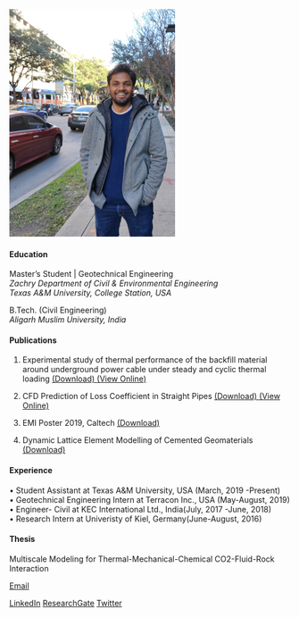 
![](https://github.com/shahbaz10ahmad/shahbaz/blob/master/Picture1.png)

#### **Education**
Master’s Student | Geotechnical Engineering<br/>
*Zachry Department of Civil & Environmental Engineering<br/>*
*Texas A&M University, College Station, USA<br/>*


B.Tech. (Civil Engineering)<br/>
*Aligarh Muslim University, India*<br/>


#### **Publications**

1. Experimental study of thermal performance of the backfill material around underground power cable under steady and cyclic thermal loading [(Download) ](https://github.com/shahbaz10ahmad/shahbaz10ahmad.github.io/raw/master/1-s2.0-S2214785319317742-main.pdf)[(View Online)](https://www.sciencedirect.com/science/article/pii/S2214785319317742)

2. CFD Prediction of Loss Coefficient in Straight Pipes [(Download) ](https://github.com/shahbaz10ahmad/shahbaz10ahmad.github.io/raw/master/haroon2017.pdf) [(View Online)](https://link.springer.com/chapter/10.1007/978-3-319-55125-8_41)

3. EMI Poster 2019, Caltech [(Download) ](https://github.com/shahbaz10ahmad/shahbaz10ahmad.github.io/raw/master/EMI%202019%20%5Bposter%5D-compressed.pdf)

4. Dynamic Lattice Element Modelling of Cemented Geomaterials [(Download) ](https://github.com/shahbaz10ahmad/shahbaz10ahmad.github.io/raw/master/469423_1_En_53_Chapter_Author%20(2).pdf)

#### **Experience**
•	Student Assistant at Texas A&M University, USA (March, 2019 -Present)<br/>
•	Geotechnical Engineering Intern at Terracon Inc., USA (May-August, 2019)<br/>
•	Engineer- Civil at KEC International Ltd., India(July, 2017 -June, 2018)<br/>
•	Research Intern at Univeristy of Kiel, Germany(June-August, 2016)<br/>

#### **Thesis**
Multiscale Modeling for Thermal-Mechanical-Chemical CO2-Fluid-Rock Interaction


[Email](mailto:shahbaz.10ahmad@tamu.edu)<br/>


[LinkedIn](https://www.linkedin.com/in/shahbaz10ahmad/)
[ResearchGate](https://www.researchgate.net/profile/Shahbaz_Ahmad20?ev=hdr_xprf&_sg=DvBUZ7M65fHxOAHU2zQBSNR2gy6fbfUA0N2rKFUwosw7lG1_XYdmwDz9KFKD9kFjsIMvTakv0QiShie1H5Fw0BIx) 
[Twitter](https://twitter.com/shahbazTx)

 
